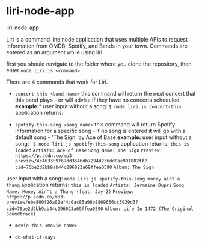 # liri-node-app

liri-node-app

Liri is a command line node application that uses multiple APIs to request information from OMDB, Spotify, and Bands in your town. Commands are entered as an argument while using liri.

  first you should navigate to the folder where you clone the repository, then enter ```node liri.js <command>```

There are 4 commands that work for Liri.

*  ```concert-this <band name>```
	this command will return the next concert that this band plays - or will advise if they have no concerts scheduled.
  **example:***
    user input without a song:
	```$ node liri.js concert-this```
	application returns:
	
*  ```spotify-this-song <song name>```
	this command will return Spotify information for a specific song - if no song is entered it will go with a default song - 'The Sign' by Ace of Base 
	**example:** 
	user input without a song: 
``` $ node liri.js spotify-this-song```
application returns:
```this is loaded```
```Artists: Ace of Base```
```Song Name: The Sign```
```Preview: https://p.scdn.co/mp3-preview/4c463359f67dd3546db7294d236dd0ae991882ff?cid=76be2d2bb9ab44c296023a69ffea0590```
```Album: The Sign```
	
user input with a song:
```node liri.js spotify-this-song money aint a thang```
application returns: 
```this is loaded```
```Artists: Jermaine Dupri```
```Song Name: Money Ain't a Thang (feat. Jay-Z)```
```Preview: https://p.scdn.co/mp3-preview/ebe800f26a02af4c0ac85a98b8869636cc5939d3?cid=76be2d2bb9ab44c296023a69ffea0590```
```Album: Life In 1472 (The Original Soundtrack)```
  

*  ```movie-this <movie name>```

  

*  ```do-what-it-says``` 